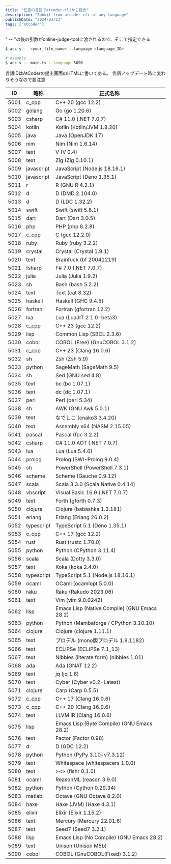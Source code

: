```yaml
---
title: "任意の言語でatcoder-cliから提出"
description: "Submit from atcoder-cli in any language"
publishDate: "2024/03/23"
tags: ["atcoder"]
---
```


" -- "の後の引数がonline-judge-toolに渡されるので、そこで指定できる

```bash
$ acc s -- <your_file_name> --language <language_ID>

# example
$ acc s -- main.ts --language 5090
```

言語IDはAtCoderの提出画面のHTMLに書いてある。
言語アップデート時に変わりそうなので要注意

| ID   | 略称       | 正式名称                                     |
| ---- | ---------- | -------------------------------------------- |
| 5001 | c_cpp      | C++ 20 (gcc 12.2)                            |
| 5002 | golang     | Go (go 1.20.6)                               |
| 5003 | csharp     | C# 11.0 (.NET 7.0.7)                         |
| 5004 | kotlin     | Kotlin (Kotlin/JVM 1.8.20)                   |
| 5005 | java       | Java (OpenJDK 17)                            |
| 5006 | nim        | Nim (Nim 1.6.14)                             |
| 5007 | text       | V (V 0.4)                                    |
| 5008 | text       | Zig (Zig 0.10.1)                             |
| 5009 | javascript | JavaScript (Node.js 18.16.1)                 |
| 5010 | javascript | JavaScript (Deno 1.35.1)                     |
| 5011 | r          | R (GNU R 4.2.1)                              |
| 5012 | d          | D (DMD 2.104.0)                              |
| 5013 | d          | D (LDC 1.32.2)                               |
| 5014 | swift      | Swift (swift 5.8.1)                          |
| 5015 | dart       | Dart (Dart 3.0.5)                            |
| 5016 | php        | PHP (php 8.2.8)                              |
| 5017 | c_cpp      | C (gcc 12.2.0)                               |
| 5018 | ruby       | Ruby (ruby 3.2.2)                            |
| 5019 | crystal    | Crystal (Crystal 1.9.1)                      |
| 5020 | text       | Brainfuck (bf 20041219)                      |
| 5021 | fsharp     | F# 7.0 (.NET 7.0.7)                          |
| 5022 | julia      | Julia (Julia 1.9.2)                          |
| 5023 | sh         | Bash (bash 5.2.2)                            |
| 5024 | text       | Text (cat 8.32)                              |
| 5025 | haskell    | Haskell (GHC 9.4.5)                          |
| 5026 | fortran    | Fortran (gfortran 12.2)                      |
| 5027 | lua        | Lua (LuaJIT 2.1.0-beta3)                     |
| 5028 | c_cpp      | C++ 23 (gcc 12.2)                            |
| 5029 | lisp       | Common Lisp (SBCL 2.3.6)                     |
| 5030 | cobol      | COBOL (Free) (GnuCOBOL 3.1.2)                |
| 5031 | c_cpp      | C++ 23 (Clang 16.0.6)                        |
| 5032 | sh         | Zsh (Zsh 5.9)                                |
| 5033 | python     | SageMath (SageMath 9.5)                      |
| 5034 | sh         | Sed (GNU sed 4.8)                            |
| 5035 | text       | bc (bc 1.07.1)                               |
| 5036 | text       | dc (dc 1.07.1)                               |
| 5037 | perl       | Perl (perl 5.34)                             |
| 5038 | sh         | AWK (GNU Awk 5.0.1)                          |
| 5039 | text       | なでしこ (cnako3 3.4.20)                     |
| 5040 | text       | Assembly x64 (NASM 2.15.05)                  |
| 5041 | pascal     | Pascal (fpc 3.2.2)                           |
| 5042 | csharp     | C# 11.0 AOT (.NET 7.0.7)                     |
| 5043 | lua        | Lua (Lua 5.4.6)                              |
| 5044 | prolog     | Prolog (SWI-Prolog 9.0.4)                    |
| 5045 | sh         | PowerShell (PowerShell 7.3.1)                |
| 5046 | scheme     | Scheme (Gauche 0.9.12)                       |
| 5047 | scala      | Scala 3.3.0 (Scala Native 0.4.14)            |
| 5048 | vbscript   | Visual Basic 16.9 (.NET 7.0.7)               |
| 5049 | text       | Forth (gforth 0.7.3)                         |
| 5050 | clojure    | Clojure (babashka 1.3.181)                   |
| 5051 | erlang     | Erlang (Erlang 26.0.2)                       |
| 5052 | typescript | TypeScript 5.1 (Deno 1.35.1)                 |
| 5053 | c_cpp      | C++ 17 (gcc 12.2)                            |
| 5054 | rust       | Rust (rustc 1.70.0)                          |
| 5055 | python     | Python (CPython 3.11.4)                      |
| 5056 | scala      | Scala (Dotty 3.3.0)                          |
| 5057 | text       | Koka (koka 2.4.0)                            |
| 5058 | typescript | TypeScript 5.1 (Node.js 18.16.1)             |
| 5059 | ocaml      | OCaml (ocamlopt 5.0.0)                       |
| 5060 | raku       | Raku (Rakudo 2023.06)                        |
| 5061 | text       | Vim (vim 9.0.0242)                           |
| 5062 | lisp       | Emacs Lisp (Native Compile) (GNU Emacs 28.2) |
| 5063 | python     | Python (Mambaforge / CPython 3.10.10)        |
| 5064 | clojure    | Clojure (clojure 1.11.1)                     |
| 5065 | text       | プロデル (mono版プロデル 1.9.1182)           |
| 5066 | text       | ECLiPSe (ECLiPSe 7.1_13)                     |
| 5067 | text       | Nibbles (literate form) (nibbles 1.01)       |
| 5068 | ada        | Ada (GNAT 12.2)                              |
| 5069 | text       | jq (jq 1.6)                                  |
| 5070 | text       | Cyber (Cyber v0.2-Latest)                    |
| 5071 | clojure    | Carp (Carp 0.5.5)                            |
| 5072 | c_cpp      | C++ 17 (Clang 16.0.6)                        |
| 5073 | c_cpp      | C++ 20 (Clang 16.0.6)                        |
| 5074 | text       | LLVM IR (Clang 16.0.6)                       |
| 5075 | lisp       | Emacs Lisp (Byte Compile) (GNU Emacs 28.2)   |
| 5076 | text       | Factor (Factor 0.98)                         |
| 5077 | d          | D (GDC 12.2)                                 |
| 5078 | python     | Python (PyPy 3.10-v7.3.12)                   |
| 5079 | text       | Whitespace (whitespacers 1.0.0)              |
| 5080 | text       | &gt;&lt;&gt; (fishr 0.1.0)                   |
| 5081 | ocaml      | ReasonML (reason 3.9.0)                      |
| 5082 | python     | Python (Cython 0.29.34)                      |
| 5083 | matlab     | Octave (GNU Octave 8.2.0)                    |
| 5084 | haxe       | Haxe (JVM) (Haxe 4.3.1)                      |
| 5085 | elixir     | Elixir (Elixir 1.15.2)                       |
| 5086 | text       | Mercury (Mercury 22.01.6)                    |
| 5087 | text       | Seed7 (Seed7 3.2.1)                          |
| 5088 | lisp       | Emacs Lisp (No Compile) (GNU Emacs 28.2)     |
| 5089 | text       | Unison (Unison M5b)                          |
| 5090 | cobol      | COBOL (GnuCOBOL(Fixed) 3.1.2)                |
